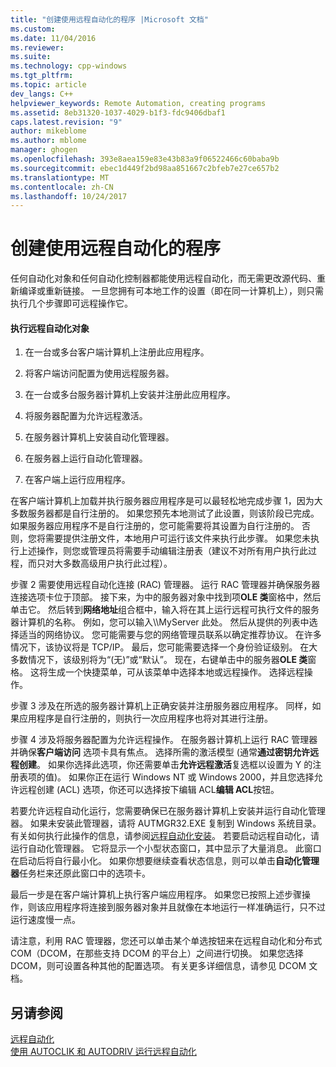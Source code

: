 ```yaml
---
title: "创建使用远程自动化的程序 |Microsoft 文档"
ms.custom: 
ms.date: 11/04/2016
ms.reviewer: 
ms.suite: 
ms.technology: cpp-windows
ms.tgt_pltfrm: 
ms.topic: article
dev_langs: C++
helpviewer_keywords: Remote Automation, creating programs
ms.assetid: 8eb31320-1037-4029-b1f3-fdc9406dbaf1
caps.latest.revision: "9"
author: mikeblome
ms.author: mblome
manager: ghogen
ms.openlocfilehash: 393e8aea159e83e43b83a9f06522466c60baba9b
ms.sourcegitcommit: ebec1d449f2bd98aa851667c2bfeb7e27ce657b2
ms.translationtype: MT
ms.contentlocale: zh-CN
ms.lasthandoff: 10/24/2017
---
```

# <a name="creating-programs-that-use-remote-automation"></a>创建使用远程自动化的程序
任何自动化对象和任何自动化控制器都能使用远程自动化，而无需更改源代码、重新编译或重新链接。 一旦您拥有可本地工作的设置（即在同一计算机上），则只需执行几个步骤即可远程操作它。  
  
#### <a name="to-execute-the-remote-automation-object"></a>执行远程自动化对象  
  
1.  在一台或多台客户端计算机上注册此应用程序。  
  
2.  将客户端访问配置为使用远程服务器。  
  
3.  在一台或多台服务器计算机上安装并注册此应用程序。  
  
4.  将服务器配置为允许远程激活。  
  
5.  在服务器计算机上安装自动化管理器。  
  
6.  在服务器上运行自动化管理器。  
  
7.  在客户端上运行应用程序。  
  
 在客户端计算机上加载并执行服务器应用程序是可以最轻松地完成步骤 1，因为大多数服务器都是自行注册的。 如果您预先本地测试了此设置，则该阶段已完成。 如果服务器应用程序不是自行注册的，您可能需要将其设置为自行注册的。 否则，您将需要提供注册文件，本地用户可运行该文件来执行此步骤。 如果您未执行上述操作，则您或管理员将需要手动编辑注册表（建议不对所有用户执行此过程，而只对大多数高级用户执行此过程）。  
  
 步骤 2 需要使用远程自动化连接 (RAC) 管理器。 运行 RAC 管理器并确保服务器连接选项卡位于顶部。 接下来，为中的服务器对象中找到项**OLE 类**窗格中，然后单击它。 然后转到**网络地址**组合框中，输入将在其上运行远程可执行文件的服务器计算机的名称。 例如，您可以输入\\\MyServer 此处。 然后从提供的列表中选择适当的网络协议。 您可能需要与您的网络管理员联系以确定推荐协议。 在许多情况下，该协议将是 TCP/IP。 最后，您可能需要选择一个身份验证级别。 在大多数情况下，该级别将为“(无)”或“默认”。 现在，右键单击中的服务器**OLE 类**窗格。 这将生成一个快捷菜单，可从该菜单中选择本地或远程操作。 选择远程操作。  
  
 步骤 3 涉及在所选的服务器计算机上正确安装并注册服务器应用程序。 同样，如果应用程序是自行注册的，则执行一次应用程序也将对其进行注册。  
  
 步骤 4 涉及将服务器配置为允许远程操作。 在服务器计算机上运行 RAC 管理器并确保**客户端访问** 选项卡具有焦点。 选择所需的激活模型 (通常**通过密钥允许远程创建**。 如果你选择此选项，你还需要单击**允许远程激活**复选框以设置为 Y 的注册表项的值)。 如果你正在运行 Windows NT 或 Windows 2000，并且您选择允许远程创建 (ACL) 选项，你还可以选择按下编辑 ACL**编辑 ACL**按钮。  
  
 若要允许远程自动化运行，您需要确保已在服务器计算机上安装并运行自动化管理器。 如果未安装此管理器，请将 AUTMGR32.EXE 复制到 Windows 系统目录。 有关如何执行此操作的信息，请参阅[远程自动化安装](../mfc/remote-automation-installation.md)。 若要启动远程自动化，请运行自动化管理器。 它将显示一个小型状态窗口，其中显示了大量消息。 此窗口在启动后将自行最小化。 如果你想要继续查看状态信息，则可以单击**自动化管理器**任务栏来还原此窗口中的选项卡。  
  
 最后一步是在客户端计算机上执行客户端应用程序。 如果您已按照上述步骤操作，则该应用程序将连接到服务器对象并且就像在本地运行一样准确运行，只不过运行速度慢一点。  
  
 请注意，利用 RAC 管理器，您还可以单击某个单选按钮来在远程自动化和分布式 COM（DCOM，在那些支持 DCOM 的平台上）之间进行切换。 如果您选择 DCOM，则可设置各种其他的配置选项。 有关更多详细信息，请参见 DCOM 文档。  
  
## <a name="see-also"></a>另请参阅  
 [远程自动化](../mfc/remote-automation.md)   
 [使用 AUTOCLIK 和 AUTODRIV 运行远程自动化](../mfc/running-remote-automation-using-autoclik-and-autodriv.md)

